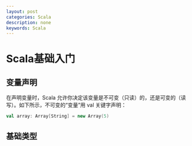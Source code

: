 ```yaml
---
layout: post
categories: Scala
description: none
keywords: Scala
---
```

# Scala基础入门

## 变量声明
在声明变量时，Scala 允许你决定该变量是不可变（只读）的，还是可变的（读写）。如下所示，不可变的“变量”用 val 关键字声明：
```scala
val array: Array[String] = new Array(5)
```

## 基础类型